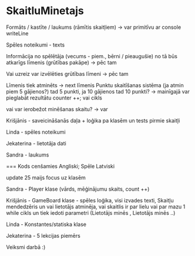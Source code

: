 # SkaitluMinetajs

Formāts / kastīte / laukums (rāmītis skaitļiem) -> var primitīvu ar console writeLine

Spēles noteikumi - texts

Informācija no spēlētāja (vecums - piem., bērni / pieaugušie) no tā būs atkarīgs līmenis (grūtības pakāpe) -> pēc tam 

Vai uzreiz var izvēlēties grūtības līmeni -> pēc tam 

Līmenis tiek atminēts  -> next līmenis
Punktu skaitīšanas sistēma (ja atmin piem 5 gājienos?) tad 5 punkti, ja 10 gājienos tad 10 punkti? -> mainīgajā var pieglabāt rezultātu counter ++; vai cikls

vai var ierobežot minēšanas skaitu? -> var

Krišjānis - saveicināšanās daļa + loģika pa klasēm un tests pirmie skaitļi

Linda - spēles noteikumi 

Jekaterina - lietotāja dati

Sandra - laukums 

===
Kods cenšamies Angliski;
Spēle Latviski



update 25 maijs
focus uz klasēm 

Sandra - Player klase (vārds, mēģinājumu skaits, count ++)

Krišjānis - GameBoard klase - spēles loģika, visi izvades texti, Skaitļu mendedzēris un vai lietotājs atminēja, vai skaitlis ir par lielu vai par mazu
1 while cikls un tiek iedoti parametri (Lietotājs minēs , Lietotājs minēs ..)

Linda - Konstantes/statiska klase

Jekaterina - 5 lekcijas piemērs 


Veiksmi darbā :)




